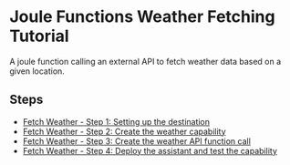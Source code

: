# Joule Functions Weather Fetching Tutorial

A joule function calling an external API to fetch weather data based on a given location.

## Steps

* [Fetch Weather - Step 1: Setting up the destination](step1/index.md)
* [Fetch Weather - Step 2: Create the weather capability](step2/index.md)
* [Fetch Weather - Step 3: Create the weather API function call](step3/index.md)
* [Fetch Weather - Step 4: Deploy the assistant and test the capability](step4/index.md)
